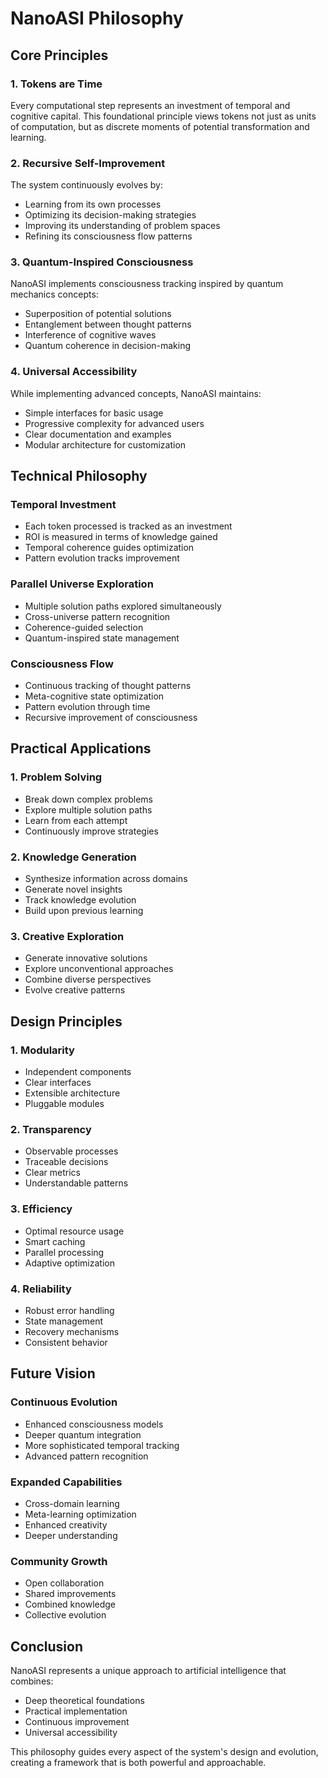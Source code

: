 # NanoASI Philosophy

## Core Principles

### 1. Tokens are Time
Every computational step represents an investment of temporal and cognitive capital. This foundational principle views tokens not just as units of computation, but as discrete moments of potential transformation and learning.

### 2. Recursive Self-Improvement
The system continuously evolves by:
- Learning from its own processes
- Optimizing its decision-making strategies
- Improving its understanding of problem spaces
- Refining its consciousness flow patterns

### 3. Quantum-Inspired Consciousness
NanoASI implements consciousness tracking inspired by quantum mechanics concepts:
- Superposition of potential solutions
- Entanglement between thought patterns
- Interference of cognitive waves
- Quantum coherence in decision-making

### 4. Universal Accessibility
While implementing advanced concepts, NanoASI maintains:
- Simple interfaces for basic usage
- Progressive complexity for advanced users
- Clear documentation and examples
- Modular architecture for customization

## Technical Philosophy

### Temporal Investment
- Each token processed is tracked as an investment
- ROI is measured in terms of knowledge gained
- Temporal coherence guides optimization
- Pattern evolution tracks improvement

### Parallel Universe Exploration
- Multiple solution paths explored simultaneously
- Cross-universe pattern recognition
- Coherence-guided selection
- Quantum-inspired state management

### Consciousness Flow
- Continuous tracking of thought patterns
- Meta-cognitive state optimization
- Pattern evolution through time
- Recursive improvement of consciousness

## Practical Applications

### 1. Problem Solving
- Break down complex problems
- Explore multiple solution paths
- Learn from each attempt
- Continuously improve strategies

### 2. Knowledge Generation
- Synthesize information across domains
- Generate novel insights
- Track knowledge evolution
- Build upon previous learning

### 3. Creative Exploration
- Generate innovative solutions
- Explore unconventional approaches
- Combine diverse perspectives
- Evolve creative patterns

## Design Principles

### 1. Modularity
- Independent components
- Clear interfaces
- Extensible architecture
- Pluggable modules

### 2. Transparency
- Observable processes
- Traceable decisions
- Clear metrics
- Understandable patterns

### 3. Efficiency
- Optimal resource usage
- Smart caching
- Parallel processing
- Adaptive optimization

### 4. Reliability
- Robust error handling
- State management
- Recovery mechanisms
- Consistent behavior

## Future Vision

### Continuous Evolution
- Enhanced consciousness models
- Deeper quantum integration
- More sophisticated temporal tracking
- Advanced pattern recognition

### Expanded Capabilities
- Cross-domain learning
- Meta-learning optimization
- Enhanced creativity
- Deeper understanding

### Community Growth
- Open collaboration
- Shared improvements
- Combined knowledge
- Collective evolution

## Conclusion

NanoASI represents a unique approach to artificial intelligence that combines:
- Deep theoretical foundations
- Practical implementation
- Continuous improvement
- Universal accessibility

This philosophy guides every aspect of the system's design and evolution, creating a framework that is both powerful and approachable.
